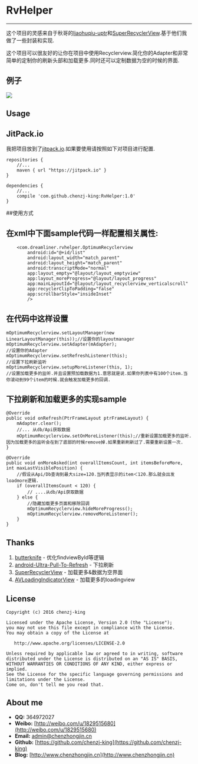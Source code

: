 # RvHelper
-----

这个项目的灵感来自于秋哥的[liaohuqiu-uptr](https://github.com/liaohuqiu/android-Ultra-Pull-To-Refresh "liaohuqiu-uptr")和[SuperRecyclerView](https://github.com/Malinskiy/SuperRecyclerView "SuperRecyclerView").基于他们我做了一些封装和实现.

这个项目可以很友好的让你在项目中使用Recyclerview.简化你的Adapter和非常简单的定制你的刷新头部和加载更多.同时还可以定制数据为空的时候的界面.

## 例子
![](http://i.imgur.com/irhBX5s.gif)

## Usage

## JitPack.io

我把项目放到了[jitpack.io](https://jitpack.io).如果要使用请按照如下对项目进行配置.

    repositories {
    	//...
    	maven { url "https://jitpack.io" }
	}

	dependencies {
		//...
    	compile 'com.github.chenzj-king:RvHelper:1.0'
	}

##使用方式

## 在xml中下面sample代码一样配置相关属性:  

	    <com.dreamliner.rvhelper.OptimumRecyclerview
	        android:id="@+id/list"
	        android:layout_width="match_parent"
	        android:layout_height="match_parent"
	        android:transcriptMode="normal"
	        app:layout_empty="@layout/layout_emptyview"
	        app:layout_moreProgress="@layout/layout_progress"
	        app:mainLayoutId="@layout/layout_recyclerview_verticalscroll"
	        app:recyclerClipToPadding="false"
	        app:scrollbarStyle="insideInset"
	        />

## 在代码中这样设置

    mOptimumRecyclerview.setLayoutManager(new LinearLayoutManager(this));//设置你的layoutmanager
    mOptimumRecyclerview.setAdapter(mAdapter);							 //设置你的Adapter
    mOptimumRecyclerview.setRefreshListener(this);						 //设置下拉刷新监听
    mOptimumRecyclerview.setupMoreListener(this, 1);					 //设置加载更多的监听.并且设置预加载数据为1.意思就是说.如果你列表中有100个item.当你滚动到99个item的时候.就会触发加载更多的回调.

## 下拉刷新和加载更多的实现sample ##

    @Override
    public void onRefresh(PtrFrameLayout ptrFrameLayout) {
        mAdapter.clear();
		//... 从db/Api获取数据
        mOptimumRecyclerview.setOnMoreListener(this);//重新设置加载更多的监听.因为加载更多的监听会在到了底部的时候remove掉.如果重新刷新过了.需要重新设置一次.
    }

    @Override
    public void onMoreAsked(int overallItemsCount, int itemsBeforeMore, int maxLastVisiblePosition) {
		//假设从Api/Db查询到最大size=120.当列表显示的item＜120.那么就会出发loadmore逻辑.
        if (overallItemsCount < 120) {
			// ....从db/Api获取数据
        } else {
			//隐藏加载更多页面和移除回调
            mOptimumRecyclerview.hideMoreProgress();
            mOptimumRecyclerview.removeMoreListener();
        }
    }

## Thanks ##

1.  [butterknife](https://github.com/JakeWharton/butterknife) - 优化findviewById等逻辑
2.  [android-Ultra-Pull-To-Refresh](https://github.com/liaohuqiu/android-Ultra-Pull-To-Refresh) - 下拉刷新
3.  [SuperRecyclerView](https://github.com/Malinskiy/SuperRecyclerView) - 加载更多&数据为空界面
4.  [AVLoadingIndicatorView](https://github.com/81813780/AVLoadingIndicatorView) - 加载更多的loadingview  

## License ##

    Copyright (c) 2016 chenzj-king

    Licensed under the Apache License, Version 2.0 (the "License");
    you may not use this file except in compliance with the License.
    You may obtain a copy of the License at

       http://www.apache.org/licenses/LICENSE-2.0

    Unless required by applicable law or agreed to in writing, software
    distributed under the License is distributed on an "AS IS" BASIS,
    WITHOUT WARRANTIES OR CONDITIONS OF ANY KIND, either express or implied.
    See the License for the specific language governing permissions and
    limitations under the License.
    Come on, don't tell me you read that.

## About me ##

- **QQ:** 364972027
- **Weibo:** [http://weibo.com/u/1829515680](http://weibo.com/u/1829515680)
- **Email:** admin@chenzhongjin.cn
- **Github:** [https://github.com/chenzj-king](https://github.com/chenzj-king)
- **Blog:** [http://www.chenzhongjin.cn](http://www.chenzhongjin.cn)


